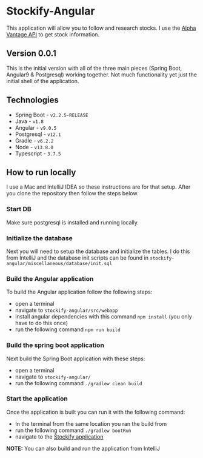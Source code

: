 # Stockify-Angular

This application will allow you to follow and research stocks.  I use the 
[Alpha Vantage API](https://www.alphavantage.co/documentation/#) to get stock information.

## Version 0.0.1
This is the initial version with all of the three main pieces (Spring Boot, Angular9 & Postgresql) working together.
Not much functionality yet just the initial shell of the application.

## Technologies
- Spring Boot - `v2.2.5-RELEASE`
- Java - `v1.8`
- Angular - `v9.0.5`
- Postgresql - `v12.1`
- Gradle - `v6.2.2`
- Node - `v13.8.0`
- Typescript - `3.7.5`

## How to run locally
I use a Mac and IntelliJ IDEA so these instructions are for that setup.
After you clone the repository then follow the steps below.

### Start DB 
Make sure postgresql is installed and running locally.

### Initialize the database
Next you will need to setup the database and initialize the tables.  I do this from IntelliJ and the database init
scripts can be found in `stockify-angular/miscellaneous/database/init.sql`

### Build the Angular application
To build the Angular application follow the following steps:
- open a terminal
- navigate to `stockify-angular/src/webapp`
- install angular dependencies with this command `npm install` (you only have to do this once)
- run the following command `npm run build`

### Build the spring boot application
Next build the Spring Boot application with these steps:
- open a terminal
- navigate to `stockify-angular/`
- run the following command `./gradlew clean build`

### Start the application
Once the application is built you can run it with the following command:
- In the terminal from the same location you ran the build from
- run the following command `./gradlew bootRun`
- navigate to the [Stockify application](http://localhost:8080)

**NOTE:** You can also build and run the application from IntelliJ
